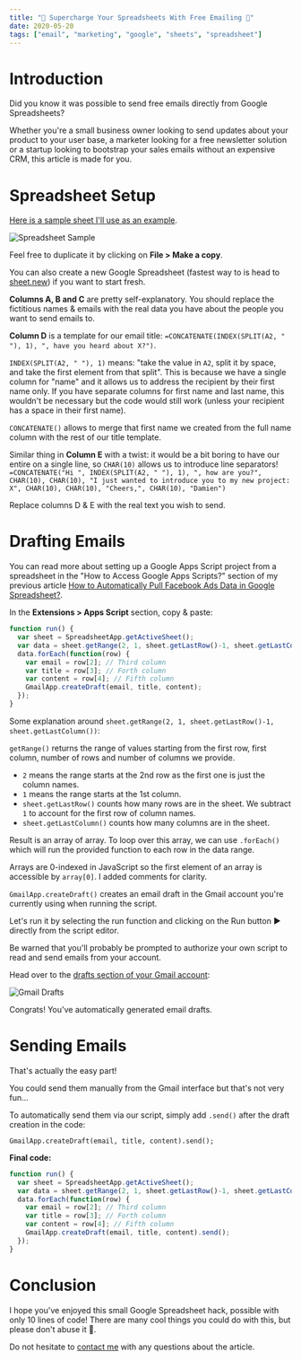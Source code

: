 ```yaml
---
title: "🧨 Supercharge Your Spreadsheets With Free Emailing 📮"
date: 2020-05-20
tags: ["email", "marketing", "google", "sheets", "spreadsheet"]
---
```


# Introduction
Did you know it was possible to send free emails directly from Google Spreadsheets?

Whether you're a small business owner looking to send updates about your product to your user base, a marketer looking for a free newsletter solution or a startup looking to bootstrap your sales emails without an expensive CRM, this article is made for you.

# Spreadsheet Setup
[Here is a sample sheet I'll use as an example](https://docs.google.com/spreadsheets/d/1Jg9fIoUMBI75eDGbEJGevcU2HHH59hTlK-v0k_A8Al4/edit?usp=sharing).

![Spreadsheet Sample](/images/spreadsheet_sample.png)

Feel free to duplicate it by clicking on __File > Make a copy__.

You can also create a new Google Spreadsheet (fastest way to is head to [sheet.new](https://sheet.new)) if you want to start fresh.

__Columns A, B and C__ are pretty self-explanatory. You should replace the fictitious names & emails with the real data you have about the people you want to send emails to.

__Column D__ is a template for our email title: `=CONCATENATE(INDEX(SPLIT(A2, " "), 1), ", have you heard about X?")`.

`INDEX(SPLIT(A2, " "), 1)` means: "take the value in `A2`, split it by space, and take the first element from that split". This is because we have a single column for "name" and it allows us to address the recipient by their first name only. If you have separate columns for first name and last name, this wouldn't be necessary but the code would still work (unless your recipient has a space in their first name).

`CONCATENATE()` allows to merge that first name we created from the full name column with the rest of our title template.

Similar thing in __Column E__ with a twist: it would be a bit boring to have our entire on a single line, so `CHAR(10)` allows us to introduce line separators!
`=CONCATENATE("Hi ", INDEX(SPLIT(A2, " "), 1), ", how are you?", CHAR(10), CHAR(10), "I just wanted to introduce you to my new project: X", CHAR(10), CHAR(10), "Cheers,", CHAR(10), "Damien")`

Replace columns D & E with the real text you wish to send.

# Drafting Emails
You can read more about setting up a Google Apps Script project from a spreadsheet in the "How to Access Google Apps Scripts?" section of my previous article [How to Automatically Pull Facebook Ads Data in Google Spreadsheet?](/blog/pull-facebook-ads-google-spreadsheet).

In the __Extensions > Apps Script__ section, copy & paste:
```javascript
function run() {
  var sheet = SpreadsheetApp.getActiveSheet();
  var data = sheet.getRange(2, 1, sheet.getLastRow()-1, sheet.getLastColumn()).getValues();
  data.forEach(function(row) {
    var email = row[2]; // Third column
    var title = row[3]; // Forth column
    var content = row[4]; // Fifth column
    GmailApp.createDraft(email, title, content);
  });
}
```

Some explanation around `sheet.getRange(2, 1, sheet.getLastRow()-1, sheet.getLastColumn())`:

`getRange()` returns the range of values starting from the first row, first column, number of rows and number of columns we provide.

* `2` means the range starts at the 2nd row as the first one is just the column names.
* `1` means the range starts at the 1st column.
* `sheet.getLastRow()` counts how many rows are in the sheet. We subtract `1` to account for the first row of column names.
* `sheet.getLastColumn()` counts how many columns are in the sheet.

Result is an array of array. To loop over this array, we can use `.forEach()` which will run the provided function to each row in the data range.

Arrays are 0-indexed in JavaScript so the first element of an array is accessible by `array[0]`. I added comments for clarity.

`GmailApp.createDraft()` creates an email draft in the Gmail account you're currently using when running the script.

Let's run it by selecting the run function and clicking on the Run button ▶️ directly from the script editor.

Be warned that you'll probably be prompted to authorize your own script to read and send emails from your account.

Head over to the [drafts section of your Gmail account](https://mail.google.com/mail/u/0/#drafts):

![Gmail Drafts](/images/gmail_drafts.png)

Congrats! You've automatically generated email drafts.

# Sending Emails
That's actually the easy part!

You could send them manually from the Gmail interface but that's not very fun...

To automatically send them via our script, simply add `.send()` after the draft creation in the code:

`GmailApp.createDraft(email, title, content).send();`

__Final code:__
```javascript
function run() {
  var sheet = SpreadsheetApp.getActiveSheet();
  var data = sheet.getRange(2, 1, sheet.getLastRow()-1, sheet.getLastColumn()).getValues();
  data.forEach(function(row) {
    var email = row[2]; // Third column
    var title = row[3]; // Forth column
    var content = row[4]; // Fifth column
    GmailApp.createDraft(email, title, content).send();
  });
}
```

# Conclusion
I hope you've enjoyed this small Google Spreadsheet hack, possible with only 10 lines of code! There are many cool things you could do with this, but please don't abuse it 🙏.

Do not hesitate to [contact me](/about) with any questions about the article.
